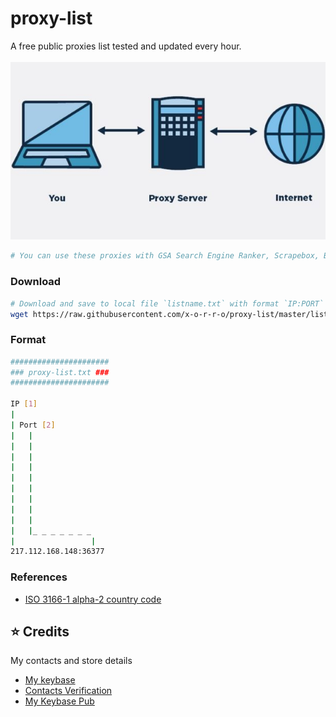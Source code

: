 # proxy-list
A free public proxies list tested and updated every hour.
<br>
<br>
[![proxy-list](/proxy.jpg)](https://github.com/x-o-r-r-o/proxy-list/)

```bash
# You can use these proxies with GSA Search Engine Ranker, Scrapebox, Bots, Xrumer, And all available softwares. Please remember we are not responsible how you use these proxies. We are just providing a working proxies list to help you so you do not have to buy bunch of softwares to get this job done.
```

### Download
```bash
# Download and save to local file `listname.txt` with format `IP:PORT`
wget https://raw.githubusercontent.com/x-o-r-r-o/proxy-list/master/list-name.txt
```

### Format
```bash
######################
### proxy-list.txt ###
######################

IP [1]
|
| Port [2]
|   |
|   |
|   |
|   |
|   |
|   |
|   |
|   |
|   |
|   |_ _ _ _ _ _ _  
|                 |
217.112.168.148:36377
```

### References
* [ISO 3166-1 alpha-2 country code](https://en.wikipedia.org/wiki/ISO_3166-1_alpha-2)

## :star: Credits
My contacts and store details
* [My keybase](https://keybase.io/premiumaccounts)
* [Contacts Verification](https://keybase.pub/premiumaccounts/Verification/contacts.txt)
* [My Keybase Pub](https://premiumaccounts.keybase.pub/)
